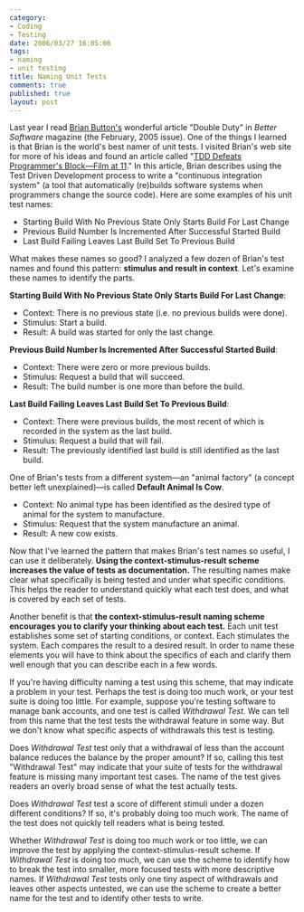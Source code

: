 ```yaml
--- 
category: 
- Coding
- Testing
date: 2006/03/27 16:05:00
tags: 
- naming
- unit testing
title: Naming Unit Tests
comments: true
published: true
layout: post
---
```


<p>Last year I read <a href="http://www.agileprogrammer.com/oneagilecoder/">Brian Button's</a> wonderful article "Double Duty" in <em>Better Software</em> magazine (the February, 2005 issue). One of the things I learned is that Brian is the world's best namer of unit tests. I visited Brian's web site for more of his ideas and found an article called "<a href="http://www.agileprogrammer.com/oneagilecoder/archive/2005/03/27/3078.aspx">TDD Defeats Programmer's Block—Film at 11</a>." In this article, Brian describes using the Test Driven Development process to write a "continuous integration system" (a tool that automatically (re)builds software systems when programmers change the source code). Here are some examples of his unit test names:</p>

<ul>
	<li>Starting Build With No Previous State Only Starts Build For Last Change</li>
	<li>Previous Build Number Is Incremented After Successful Started Build</li>
	<li>Last Build Failing Leaves Last Build Set To Previous Build</li>
</ul>
What makes these names so good?  I analyzed a few dozen of Brian's test names and found this pattern:  <strong>stimulus and result in context</strong>.  Let's examine these names to identify the parts.

<strong>Starting Build With No Previous State Only Starts Build For Last Change</strong>:
<ul>
	<li>Context:  There is no previous state (i.e. no previous builds were done).</li>
	<li>Stimulus:  Start a build.</li>
	<li>Result:  A build was started for only the last change.</li>
</ul>
<strong>Previous Build Number Is Incremented After Successful Started Build</strong>:
<ul>
	<li>Context:  There were zero or more previous builds.</li>
	<li>Stimulus:  Request a build that will succeed.</li>
	<li>Result:  The build number is one more than before the build.</li>
</ul>
<strong>Last Build Failing Leaves Last Build Set To Previous Build</strong>:
<ul>
	<li>Context:  There were previous builds, the most recent of which is recorded in the system as the last build.</li>
	<li>Stimulus:  Request a build that will fail.</li>
	<li>Result:  The previously identified last build is still identified as the last build.</li>
</ul>
One of Brian's tests from a different system—an "animal factory" (a concept better left unexplained)—is called <strong>Default Animal Is Cow</strong>.
<ul>
	<li>Context:  No animal type has been identified as the desired type of animal for the system to manufacture.</li>
	<li>Stimulus:  Request that the system manufacture an animal.</li>
	<li>Result:  A new cow exists.</li>
</ul>
Now that I've learned the pattern that makes Brian's test names so useful, I can use it deliberately.  <strong>Using the context-stimulus-result scheme increases the value of tests as documentation.</strong> The resulting names make clear what specifically is being tested and under what specific conditions. This helps the reader to understand quickly what each test does, and what is covered by each set of tests.

Another benefit is that <strong>the context-stimulus-result naming scheme encourages you to clarify your thinking about each test.</strong> Each unit test establishes some set of starting conditions, or context. Each stimulates the system. Each compares the result to a desired result. In order to name these elements you will have to think about the specifics of each and clarify them well enough that you can describe each in a few words.

If you're having difficulty naming a test using this scheme, that may indicate a problem in your test. Perhaps the test is doing too much work, or your test suite is doing too little. For example, suppose you're testing software to manage bank accounts, and one test is called <em>Withdrawal Test</em>. We can tell from this name that the test tests the withdrawal feature in some way. But we don't know what specific aspects of withdrawals this test is testing.

Does <em>Withdrawal Test</em> test only that a withdrawal of less than the account balance reduces the balance by the proper amount? If so, calling this test "Withdrawal Test" may indicate that your suite of tests for the withdrawal feature is missing many important test cases. The name of the test gives readers an overly broad sense of what the test actually tests.

Does <em>Withdrawal Test</em> test a score of different stimuli under a dozen different conditions? If so, it's probably doing too much work. The name of the test does not quickly tell readers what is being tested.

Whether <em>Withdrawal Test</em> is doing too much work or too little, we can improve the test by applying the context-stimulus-result scheme.  If <em>Withdrawal Test</em> is doing too much, we can use the scheme to identify how to break the test into smaller, more focused tests with more descriptive names. If <em>Withdrawal Test</em> tests only one tiny aspect of withdrawals and leaves other aspects untested, we can use the scheme to create a better name for the test and to identify other tests to write.
